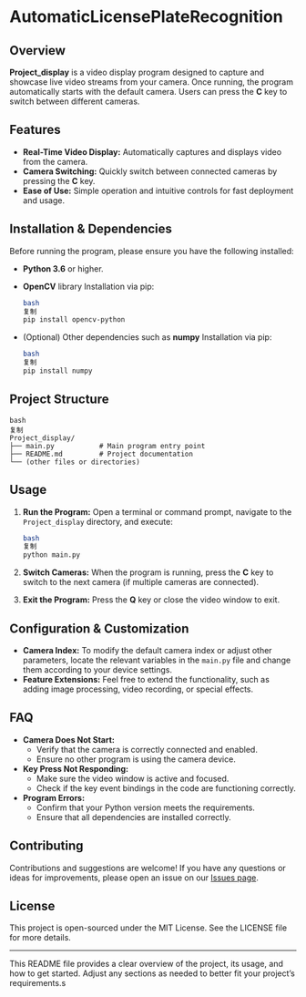 # AutomaticLicensePlateRecognition

## Overview

**Project_display** is a video display program designed to capture and showcase live video streams from your camera. Once running, the program automatically starts with the default camera. Users can press the **C** key to switch between different cameras.

## Features

- **Real-Time Video Display:** Automatically captures and displays video from the camera.
- **Camera Switching:** Quickly switch between connected cameras by pressing the **C** key.
- **Ease of Use:** Simple operation and intuitive controls for fast deployment and usage.

## Installation & Dependencies

Before running the program, please ensure you have the following installed:

- **Python 3.6** or higher.
- **OpenCV** library
Installation via pip:
    
    ```bash
    bash
    复制
    pip install opencv-python
    
    ```
    
- (Optional) Other dependencies such as **numpy**
Installation via pip:
    
    ```bash
    bash
    复制
    pip install numpy
    
    ```
    

## Project Structure

```
bash
复制
Project_display/
├── main.py           # Main program entry point
├── README.md         # Project documentation
└── (other files or directories)

```

## Usage

1. **Run the Program:**
Open a terminal or command prompt, navigate to the `Project_display` directory, and execute:
    
    ```bash
    bash
    复制
    python main.py
    
    ```
    
2. **Switch Cameras:**
When the program is running, press the **C** key to switch to the next camera (if multiple cameras are connected).
3. **Exit the Program:**
Press the **Q** key or close the video window to exit.

## Configuration & Customization

- **Camera Index:**
To modify the default camera index or adjust other parameters, locate the relevant variables in the `main.py` file and change them according to your device settings.
- **Feature Extensions:**
Feel free to extend the functionality, such as adding image processing, video recording, or special effects.

## FAQ

- **Camera Does Not Start:**
    - Verify that the camera is correctly connected and enabled.
    - Ensure no other program is using the camera device.
- **Key Press Not Responding:**
    - Make sure the video window is active and focused.
    - Check if the key event bindings in the code are functioning correctly.
- **Program Errors:**
    - Confirm that your Python version meets the requirements.
    - Ensure that all dependencies are installed correctly.

## Contributing

Contributions and suggestions are welcome! If you have any questions or ideas for improvements, please open an issue on our [Issues page](https://github.com/your-repo/issues).

## License

This project is open-sourced under the MIT License. See the LICENSE file for more details.

---

This README file provides a clear overview of the project, its usage, and how to get started. Adjust any sections as needed to better fit your project’s requirements.s
